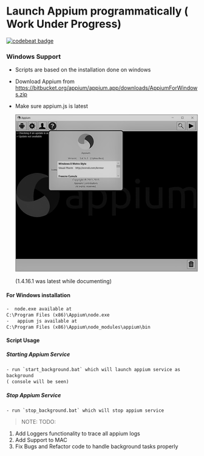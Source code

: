 Launch Appium programmatically ( Work Under Progress)
=====================================================

<a href="https://codebeat.co/projects/github-com-veerendram-launchappium-master"><img alt="codebeat badge" src="https://codebeat.co/badges/9590f963-bff0-40c1-ad5c-fbca22c697ba" /></a>

### Windows Support
- Scripts are based on the installation done on windows
- Download Appium from https://bitbucket.org/appium/appium.app/downloads/AppiumForWindows.zip
- Make sure appium.js is latest

    ![appium](resources/appium_version.png)

    (1.4.16.1 was latest while documenting)
#### For Windows installation
    -  node.exe available at
    C:\Program Files (x86)\Appium\node.exe
    -   appium js available at
    C:\Program Files (x86)\Appium\node_modules\appium\bin

#### Script Usage
##### Starting Appium Service
    - run `start_background.bat` which will launch appium service as background
    ( console will be seen)

##### Stop Appium Service
    - run `stop_background.bat` which will stop appium service

> NOTE:
TODO:
1. Add Loggers functionality to trace all appium logs
2. Add Support to MAC
3. Fix Bugs and Refactor code to handle background tasks properly
